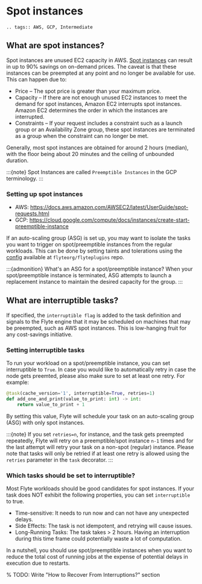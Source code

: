  # Spot instances

```{eval-rst}
.. tags:: AWS, GCP, Intermediate

```

## What are spot instances?

Spot instances are unused EC2 capacity in AWS. [Spot instances](https://aws.amazon.com/ec2/spot/?cards.sort-by=item.additionalFields.startDateTime&cards.sort-order=asc) can result in up to 90% savings on on-demand prices. The caveat is that these instances can be preempted at any point and no longer be available for use. This can happen due to:

- Price – The spot price is greater than your maximum price.
- Capacity – If there are not enough unused EC2 instances to meet the demand for spot instances, Amazon EC2 interrupts spot instances. Amazon EC2 determines the order in which the instances are interrupted.
- Constraints – If your request includes a constraint such as a launch group or an Availability Zone group, these spot instances are terminated as a group when the constraint can no longer be met.

Generally, most spot instances are obtained for around 2 hours (median), with the floor being about 20 minutes and the ceiling of unbounded duration.

:::{note}
Spot Instances are called `Preemptible Instances` in the GCP terminology.
:::

### Setting up spot instances

- AWS: <https://docs.aws.amazon.com/AWSEC2/latest/UserGuide/spot-requests.html>
- GCP: <https://cloud.google.com/compute/docs/instances/create-start-preemptible-instance>

If an auto-scaling group (ASG) is set up, you may want to isolate the tasks you want to trigger on spot/preemptible instances from the regular workloads.
This can be done by setting taints and tolerations using the [config](https://github.com/flyteorg/flyteplugins/blob/60b94c688ef2b98aa53a9224b529ac672af04540/go/tasks/pluginmachinery/flytek8s/config/config.go#L84-L92) available at `flyteorg/flyteplugins` repo.

:::{admonition} What's an ASG for a spot/preemptible instance?
When your spot/preemptible instance is terminated, ASG attempts to launch a replacement instance to maintain the desired capacity for the group.
:::


## What are interruptible tasks?

If specified, the `interruptible flag` is added to the task definition and signals to the Flyte engine that it may be scheduled on machines that may be preempted, such as AWS spot instances. This is low-hanging fruit for any cost-savings initiative.

### Setting interruptible tasks

To run your workload on a spot/preemptible instance, you can set interruptible to `True`. In case you would like to automatically retry in case the node gets preemted, please also make sure to set at least one retry. For example:

```python
@task(cache_version='1', interruptible=True, retries=1)
def add_one_and_print(value_to_print: int) -> int:
    return value_to_print + 1
```

By setting this value, Flyte will schedule your task on an auto-scaling group (ASG) with only spot instances.

:::{note}
If you set `retries=n`, for instance, and the task gets preempted repeatedly, Flyte will retry on a preemptible/spot instance `n-1` times and for the last attempt will retry your task on a non-spot (regular) instance. Please note that tasks will only be retried if at least one retry is allowed using the `retries` parameter in the `task` decorator.
:::

### Which tasks should be set to interruptible?

Most Flyte workloads should be good candidates for spot instances.
If your task does NOT exhibit the following properties, you can set `interruptible` to true.

- Time-sensitive: It needs to run now and can not have any unexpected delays.
- Side Effects: The task is not idempotent, and retrying will cause issues.
- Long-Running Tasks: The task takes > 2 hours. Having an interruption during this time frame could potentially waste a lot of computation.

In a nutshell, you should use spot/preemptible instances when you want to reduce the total cost of running jobs at the expense of potential delays in execution due to restarts.

% TODO: Write "How to Recover From Interruptions?" section

